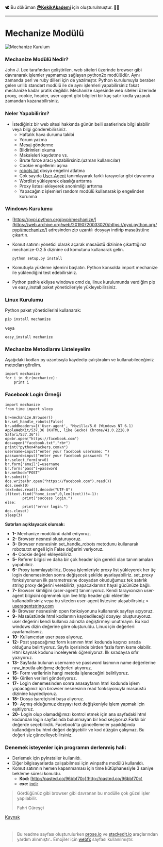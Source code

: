 
🕊 Bu döküman [**@KekikAkademi**](https://t.me/KekikAkademi "Telegram: @KekikAkademi") için oluşturulmuştur. ✌🏼
________________________________
# Mechanize Modülü
![Mechanize Kurulum](https://raw.githubusercontent.com/KekikAkademi/KekikPython/master/2-Mechanize-Mod%C3%BCl%C3%BC/images/mechanize-kurulum.png)

### **Mechanize Modülü Nedir?**
John J. Lee tarafından geliştirilen, web siteleri üzerinde browser gibi davranarak işlemler yapmamızı sağlayan python2x modülüdür. Aynı zamanda perl ve ruby dilleri için de yazılmıştır. Python kurulumuyla beraber gelen urllib standart modülü ile de aynı işlemleri yapabilirsiniz fakat mechanize kadar pratik değildir. Mechanize sayesinde web siteleri üzerinde proxy, cookie, header, user-agent gibi bilgileri bir kaç satır kodla yazarak zamandan kazanabilirsiniz.

### **Neler Yapabilirim?**
-   İstediğiniz bir web sitesi hakkında günün belli saatlerinde bilgi alabilir veya bilgi gönderebilirsiniz.
    -   Haftalık hava durumu takibi
    -   Yorum yazma
    -   Mesaj gönderme
    -   Bildirimleri okuma
    -   Makaleleri kaydetme vs.
	-   Brute force aracı yazabilirsiniz.(uzman kullanıcılar)
    -   Cookie engellerini aşma
    -   [robots.txt](https://web.archive.org/web/20190720033020/https://support.google.com/webmasters/answer/6062608?hl=tr)  dosya engelini atlatma
    -   Çok sayıda  [User-Agent](https://web.archive.org/web/20190720033020/https://wmaraci.com/nedir/user-agent)  tanımlayarak farklı tarayıcılar gibi davranma
    -   Wordlist yükleyerek olasılığı arttırma
    -   Proxy listesi ekleyerek anonimliği arttırma
    -   Yapacağınız işlemleri random modülü kullanarak ip engelinden korunma

### **Windows Kurulumu**
-   [https://pypi.python.org/pypi/mechanize/](https://web.archive.org/web/20190720033020/https://pypi.python.org/pypi/mechanize/)  adresinden zip uzantılı dosyayı indirip masaüstüne çıkartın.
-   Komut satırını yönetici olarak açarak masaüstü dizinine çıkarttığınız mechanize-0.2.5 dizinine cd komutunu kullanarak gelin.

		python setup.py install
        
-   Komutuyla yükleme işlemini başlatın. Python konsolda import mechanize ile yüklendiğini test edebilirsiniz.
-   Python path’e ekliyse windows cmd de, linux kurulumunda verdiğim pip ve easy_install paket yöneticileriyle yükleyebilirsiniz.

### **Linux Kurulumu**
Python paket yöneticilerini kullanarak:

   	pip install mechanize
    
veya

    easy_install mechanize

### **Mechanize Metodlarını Listeleyelim**
Aşağıdaki kodları py uzantısıyla kaydedip çalıştıralım ve kullanabileceğimiz metodları görelim.

    import mechanize
    for i in dir(mechanize):
        print i

### **Facebook Login Örneği**
    import mechanize
    from time import sleep

    br=mechanize.Browser()
    br.set_handle_robots(False)
    br.addheaders=[('User-agent', "Mozilla/5.0 (Windows NT 6.1) AppleWebKit/537.36 (KHTML, like Gecko) Chrome/41.0.2228.0 Safari/537.36")]
    op=br.open("https://facebook.com")
    dos=open("facebook.txt","rb+")
    print("python4hackers.com\n")
    username=input("enter your facebook username: ")
    password=input("enter your facebook password: ")
    br.select_form(nr=0)
    br.form["email"]=username
    br.form["pass"]=password
    br.method="POST"
    br.submit()
    dos.write(br.open("https://facebook.com").read())
    dos.seek(0)
    text=dos.read().decode("UTF-8")
    if(text.find("home_icon",0,len(text))!=-1):
            print("success login.")
    else:
            print("error login.")
    dos.close()
    sleep(3)

**Satırları açıklayacak olursak:**
- **1-**  Mechanize modülünü dahil ediyoruz.
- **2-**  Browser nesnesi oluşturuyoruz.
- **3-**  Browser nesnesinin set_handle_robots metodunu kullanarak robots.txt engeli için False değerini veriyoruz.
- **4-** Cookie değeri ekleyebiliriz.
- **5-** Referer bilgisi ve daha bir çok header için gerekli olan tanımlamaları yapabiliriz.
- **6-** Proxy tanımlayabiliriz. Dosya işlemleriyle proxy list yükleyerek her üç login denemesinden sonra değişecek şekilde ayarlayabiliriz. set_proxy fonksiyonunun ilk parametresine dosyadan okuduğumuz tek satırlık string proxy değerini verebiliriz, yapacaklarınız hayal gücünüze bağlı.
- **7-**  Browser kimliğini (user-agent) tanımlıyoruz. Kendi tarayıcınızın user-agent bilgisini öğrenmek için live http header gibi eklentiler kullanabilirsiniz veya bu siteden user-agent listesine ulaşabilirsiniz > [useragentstring.com](https://web.archive.org/web/20190720033020/http://www.useragentstring.com/)
- **8-**  Browser nesnesinin open fonksiyonunu kullanarak sayfayı açıyoruz.
- **9-**  Masaüstünde html kodlarının kaydedileceği dosyayı oluşturuyoruz. user değerini kendi kullanıcı adınızla değiştirmeyi unutmayın. Bu kod windows dizin değerine göre oluşturuldu. Linux için değerleri ayarlamalısınız.
- **10-**  Kullanıcıdan user pass alıyoruz.
- **12-**  Post yapacağımız form kısmının html kodunda kaçıncı sırada olduğunu belirtiyoruz. Sayfa içerisinde birden fazla form kısmı olabilir. Html kaynak kodunu inceleyerek öğreniyoruz. İlk sıradaysa sıfır yazıyoruz.
- **13-** Sayfada bulunan username ve password kısmının name değerlerine raw_inputla aldığımız değerleri atıyoruz.
- **15-**  Form verilerinin hangi metotla işleneceğini belirliyoruz.
- **16-**  Girilen verileri gönderiyoruz.
- **17-**  Login denemesinden sonra anasayfanın html kodunda işlem yapacağımız için browser nesnesinin read fonksiyonuyla masaüstü dizinine kaydediyoruz.
- **18-**  Dosya işaretçisini başa alıyoruz.
- **19-**  Açmış olduğumuz dosyayı text değişkeniyle işlem yapmak için eşitliyoruz.
- **20-**  Login olup olamadığımızı kontrol etmek için ana sayfadaki html kodundan login sayfasında bulunmayan bir kod seçiyoruz.Farklı bir değerde seçebilirdik. Facebook’ta güncellemeler yapıldığında kullandığım  bu html değeri değişebilir ve kod düzgün çalışmaz. Bu değeri siz güncelleyebilirsiniz.

### **Denemek isteyenler için programın derlenmiş hali:**
 -   Derlemek için pyInstaller kullanıldı.
 -   Diğer bilgisayarlarda çalışabilmesi için winpaths modülü kullanıldı.
 -   Komut satırının hemen kapanmaması için time kütüphanesiyle 3 saniye bekleme süresi konuldu.
     - **Kod:**  [http://pasted.co/96bbf70c](http://pasted.co/96bbf70c)
     - **exe:** [indir](https://mega.nz/#!14RTRYKR!0ztHT0rocV1y8I5FJAuQlIAmQpfmtly77GW7GO4ZgF4)

> Gördüğünüz gibi browser gibi davranan bu modülle çok güzel işler yapılabilir.
> 
> Fahri Güreşçi

[Kaynak](http://python4hackers.com/genel/python-mechanize-modulu.html "Saygı ve Özlemle...")
#
> Bu readme sayfası oluşturulurken [prose.io](http://prose.io/ "prose.io") ve [stackedit.io](https://stackedit.io/app "stackedit.io") araçlarından yardım alınmıştır..
> Emojiler için [webfx](https://www.webfx.com/tools/emoji-cheat-sheet/ "Emoji Cheat Sheet") sayfası kullanılmıştır.